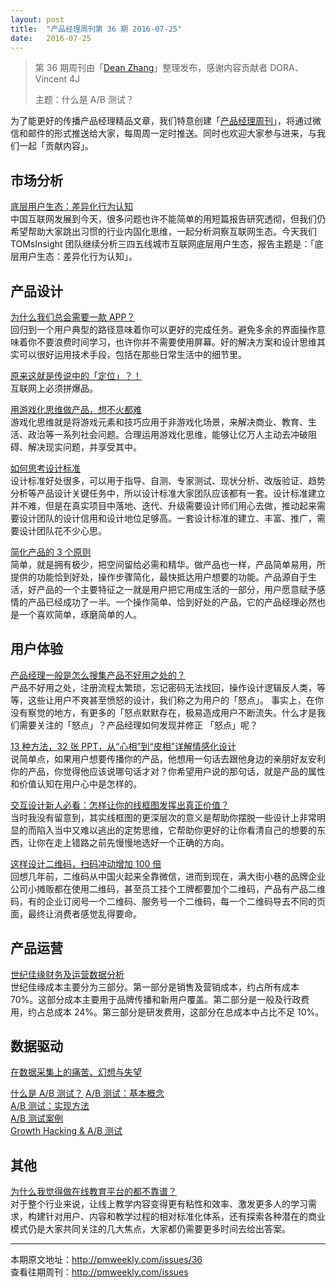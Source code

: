 ```yaml
---
layout: post
title:  "产品经理周刊第 36 期 2016-07-25"
date:   2016-07-25
---
```


> 第 36 期周刊由「[Dean Zhang](http://pmweekly.com/contributors#dean)」整理发布，感谢内容贡献者 DORA、Vincent 4J
> 
> 主题：什么是 A/B 测试？

为了能更好的传播产品经理精品文章，我们特意创建「[产品经理周刊](http://pmweekly.com/)」，将通过微信和邮件的形式推送给大家，每周周一定时推送。同时也欢迎大家参与进来，与我们一起「贡献内容」。 


## 市场分析

[底层用户生态：差异化行为认知](https://mp.weixin.qq.com/s?__biz=MzA3NTcwOTIwNg==&mid=2655842763&idx=1&sn=9166646bb075a72ded69f30d31166d1f&scene=1&srcid=0720OuTFiFsGfqHbnvXAnobK&key=77421cf58af4a653e651bef2d0e4aaa95e7044d908c6e2ab775ccc3beb4af0602566d664329878bde035b1649712ec92&ascene=0&uin=MjExNzY1NDIwMQ%3D%3D&devicetype=iMac+MacBookPro12%2C1+OSX+OSX+10.11.4+build(15E65)&version=11020201&pass_ticket=USFtmLzEwL2Hs7a%2Fy8jFrAPEh42PjdheP%2F%2FoE%2BnvsYfXs7np4upqvepcVylku0rj)   
中国互联网发展到今天，很多问题也许不能简单的用短篇报告研究透彻，但我们仍希望帮助大家跳出习惯的行业内固化思维，一起分析洞察互联网生态。今天我们 TOMsInsight 团队继续分析三四五线城市互联网底层用户生态，报告主题是：「底层用户生态：差异化行为认知」。

## 产品设计

[为什么我们总会需要一款 APP？](http://ued.baidu.com/?p=4946)  
回归到一个用户典型的路径意味着你可以更好的完成任务。避免多余的界面操作意味着你不要浪费时间学习，也许你并不需要使用屏幕。好的解决方案和设计思维其实可以很好运用技术手段，包括在那些日常生活中的细节里。

[原来这就是传说中的「定位」？！](https://mp.weixin.qq.com/s?__biz=MzAxMzc5NDAyMw==&mid=2650510037&idx=1&sn=f2e5f223320357069d9b70988de0b239&scene=1&srcid=0722ZDWtNng0CmuhS0MUrtVY&key=77421cf58af4a65341ef0cdd54aa822abf449bbfbea77469f176001867d86805d146ba69fb4976f6cdac9bd454df1b79&ascene=0&uin=MjExNzY1NDIwMQ%3D%3D&devicetype=iMac+MacBookPro12%2C1+OSX+OSX+10.11.4+build(15E65)&version=11020201&pass_ticket=USFtmLzEwL2Hs7a%2Fy8jFrAPEh42PjdheP%2F%2FoE%2BnvsYfXs7np4upqvepcVylku0rj)  
互联网上必须拼爆品。

[用游戏化思维做产品，想不火都难](https://mp.weixin.qq.com/s?__biz=MzAxMzc5NDAyMw==&mid=2650510020&idx=1&sn=2344851be39fe1132e00f32df90f1087&scene=1&srcid=0720XCbOF0xc5o5kbDuRDaX6&key=77421cf58af4a6537b158771d6c7f7ce78fa6d0b90f35ed1537f54d817ceace89c953610c939dbc4ac126acb21c4d07c&ascene=0&uin=MjExNzY1NDIwMQ%3D%3D&devicetype=iMac+MacBookPro12%2C1+OSX+OSX+10.11.4+build(15E65)&version=11020201&pass_ticket=USFtmLzEwL2Hs7a%2Fy8jFrAPEh42PjdheP%2F%2FoE%2BnvsYfXs7np4upqvepcVylku0rj)  
游戏化思维就是将游戏元素和技巧应用于非游戏化场景，来解决商业、教育、生活、政治等一系列社会问题。合理运用游戏化思维，能够让亿万人主动去冲破阻碍、解决现实问题，并享受其中。

[如何思考设计标准](https://mp.weixin.qq.com/s?__biz=MjM5NjA3ODI3Ng==&mid=2649828380&idx=1&sn=841d3510947bd665406023a083796866&scene=1&srcid=07208EjMdH8fK6lWeDn9otey&key=77421cf58af4a65303cc97e944e6da5acfa2aa49667941990f2c733affb1c19971c57feaa37f4e342d8fc0d63e346f67&ascene=0&uin=MjExNzY1NDIwMQ%3D%3D&devicetype=iMac+MacBookPro12%2C1+OSX+OSX+10.11.4+build(15E65)&version=11020201&pass_ticket=USFtmLzEwL2Hs7a%2Fy8jFrAPEh42PjdheP%2F%2FoE%2BnvsYfXs7np4upqvepcVylku0rj)  
设计标准好处很多，可以用于指导、自测、专家测试、现状分析、改版验证、趋势分析等产品设计关键任务中，所以设计标准大家团队应该都有一套。设计标准建立并不难，但是在真实项目中落地、迭代、升级需要设计师们用心去做，推动起来需要设计团队的设计信用和设计地位足够高。一套设计标准的建立、丰富、推广，需要设计团队花不少心思。

[简化产品的 3 个原则](https://mp.weixin.qq.com/s?__biz=MzAxMzc5NDAyMw==&mid=2650510017&idx=1&sn=a7ec4e1eae0bca8062e718cf1061788e&scene=1&srcid=0719DYkEj1UoYmqfwWwSyShG&key=77421cf58af4a653eb5e7288ed8c9a3ff6c5628e6cbc13d7c3adeff24d83be1b62ea757a623105d18a132596691dccfd&ascene=0&uin=MjExNzY1NDIwMQ%3D%3D&devicetype=iMac+MacBookPro12%2C1+OSX+OSX+10.11.4+build(15E65)&version=11020201&pass_ticket=USFtmLzEwL2Hs7a%2Fy8jFrAPEh42PjdheP%2F%2FoE%2BnvsYfXs7np4upqvepcVylku0rj)  
简单，就是拥有极少，把空间留给必需和精华。做产品也一样，产品简单易用，所提供的功能恰到好处，操作步骤简化，最快抵达用户想要的功能。产品源自于生活，好产品的一个主要特征之一就是用户把它用成生活的一部分，用户愿意赋予感情的产品已经成功了一半。一个操作简单、恰到好处的产品，它的产品经理必然也是一个喜欢简单，琢磨简单的人。  

## 用户体验

[产品经理一般是怎么搜集产品不好用之处的？](http://www.zhihu.com/question/22495656/answer/112193878)  
产品不好用之处，注册流程太繁琐，忘记密码无法找回，操作设计逻辑反人类，等等，这些让用户不爽甚至愤怒的设计，我们称之为用户的「怒点」。
事实上，在你没有察觉的地方，有更多的「怒点默默存在，极易造成用户不断流失。什么才是我们需要关注的「怒点」？产品经理如何发现并修正 「怒点」呢？

[13 种方法，32 张 PPT，从“心相”到“皮相”详解情感化设计](https://mp.weixin.qq.com/s?__biz=MTEwNTM0ODI0MQ==&mid=2653433303&idx=1&sn=c1e2cb42ece0fb0822d577889413d5bf&key=77421cf58af4a653665c8ee9378fa3f027f26b5091cbedb557540c54e07fb4863ed6ae083591690fe92dbb140fdcc8c1&ascene=0&uin=MjExNzY1NDIwMQ%3D%3D&devicetype=iMac+MacBookPro12%2C1+OSX+OSX+10.11.4+build(15E65)&version=11020201&pass_ticket=USFtmLzEwL2Hs7a%2Fy8jFrAPEh42PjdheP%2F%2FoE%2BnvsYfXs7np4upqvepcVylku0rj)  
说简单点，如果用户想要传播你的产品，他想用一句话去跟他身边的亲朋好友安利你的产品，你觉得他应该说哪句话才对？你希望用户说的那句话，就是产品的属性和价值认知在用户心中是怎样的。

[交互设计新人必看：怎样让你的线框图发挥出真正价值？](https://mp.weixin.qq.com/s?__biz=MzAxNDAxOTcxOQ==&mid=2650934941&idx=1&sn=3ee5ff2740b00acf17dcf86b548a7acd&scene=1&srcid=07192KvRmTCsureSFLgHW8Sz&key=77421cf58af4a653144db1ba94873ccb7ea5bd94986501eff1ab0de8fcbf8d9036ce10e4c222f04c9148a16a0b2a444b&ascene=0&uin=MjExNzY1NDIwMQ%3D%3D&devicetype=iMac+MacBookPro12%2C1+OSX+OSX+10.11.4+build(15E65)&version=11020201&pass_ticket=USFtmLzEwL2Hs7a%2Fy8jFrAPEh42PjdheP%2F%2FoE%2BnvsYfXs7np4upqvepcVylku0rj)  
当时我没有留意到，其实线框图的更深层次的意义是帮助你摆脱一些设计上非常明显的而陷入当中又难以逃出的定势思维，它帮助你更好的让你看清自己的想要的东西，让你在走上错路之前先慢慢地选好一个正确的方向。 

[这样设计二维码，扫码冲动增加 100 倍](https://mp.weixin.qq.com/s?__biz=MjM5NjAyMzcyMA==&mid=2659990653&idx=1&sn=f16ccfbff8b091bf814feabb503cc1cc&scene=1&srcid=0719OOULH4dX8YZq5YOIzmQD&key=77421cf58af4a653eddf6e3f1d2e60ed2879071c760c82923aa0cd524855f4a1b96b1841486d3605bc88fca0e0cff542&ascene=0&uin=MjExNzY1NDIwMQ%3D%3D&devicetype=iMac+MacBookPro12%2C1+OSX+OSX+10.11.4+build(15E65)&version=11020201&pass_ticket=USFtmLzEwL2Hs7a%2Fy8jFrAPEh42PjdheP%2F%2FoE%2BnvsYfXs7np4upqvepcVylku0rj)  
回想几年前，二维码从中国火起来全靠微信，进而到现在，满大街小巷的品牌企业公司小摊贩都在使用二维码，甚至员工挂个工牌都要加个二维码，产品有产品二维码，有的企业订阅号一个二维码、服务号一个二维码，每一个二维码导去不同的页面，最终让消费者感觉乱得要命。

## 产品运营

[世纪佳缘财务及运营数据分析](http://bluewhale.cc/2016-02-01/jiayuan-finance-report.html?nsukey=IaobyzN3RSk4qxRNoriniW4actOiHGI3Fop62igcTGj3zLXKOO9S%2Fl7PGHqzPx%2BTGNLCT9BeQ0YU5pCXhn5btg%3D%3D)  
世纪佳缘成本主要分为三部分。第一部分是销售及营销成本，约占所有成本 70%。这部分成本主要用于品牌传播和新用户覆盖。第二部分是一般及行政费用，约占总成本 24%。第三部分是研发费用，这部分在总成本中占比不足 10%。

## 数据驱动

[在数据采集上的痛苦、幻想与失望](https://zhuanlan.zhihu.com/p/21628977)  

[什么是 A/B 测试？](https://www.zhihu.com/question/20045543/answer/59025552) 
[A/B 测试：基本概念](http://oldj.net/article/ab-testing-basic-concept/)  
[A/B 测试：实现方法](http://oldj.net/article/ab-testing-method/)  
[A/B 测试案例](http://oldj.net/article/cases-of-a-b-testing-1/)  
[Growth Hacking & A/B 测试](https://zhuanlan.zhihu.com/p/21250266)  

## 其他

[为什么我觉得做在线教育平台的都不靠谱？](https://zhuanlan.zhihu.com/p/21649096)  
对于整个行业来说，让线上教学内容变得更有粘性和效率、激发更多人的学习需求，构建针对用户、内容和教学过程的相对标准化体系，还有探索各种潜在的商业模式仍是大家共同关注的几大焦点，大家都仍需要更多时间去给出答案。

---
本期原文地址：<http://pmweekly.com/issues/36>     
查看往期周刊：<http://pmweekly.com/issues>    